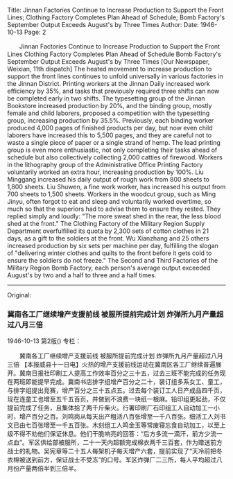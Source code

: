 Title: Jinnan Factories Continue to Increase Production to Support the Front Lines; Clothing Factory Completes Plan Ahead of Schedule; Bomb Factory's September Output Exceeds August's by Three Times
Author:
Date: 1946-10-13
Page: 2

　　Jinnan Factories Continue to Increase Production to Support the Front Lines
    Clothing Factory Completes Plan Ahead of Schedule
    Bomb Factory's September Output Exceeds August's by Three Times
    [Our Newspaper, Weixian, 11th dispatch] The heated movement to increase production to support the front lines continues to unfold universally in various factories in the Jinnan District. Printing workers at the Jinnan Daily increased work efficiency by 35%, and tasks that previously required three shifts can now be completed early in two shifts. The typesetting group of the Jinnan Bookstore increased production by 20%, and the binding group, mostly female and child laborers, proposed a competition with the typesetting group, increasing production by 35.5%. Previously, each binding worker produced 4,000 pages of finished products per day, but now even child laborers have increased this to 5,500 pages, and they are careful not to waste a single piece of paper or a single strand of hemp. The lead printing group is even more enthusiastic, not only completing their tasks ahead of schedule but also collectively collecting 2,000 catties of firewood. Workers in the lithography group of the Administrative Office Printing Factory voluntarily worked an extra hour, increasing production by 100%. Liu Minggang increased his daily output of rough work from 800 sheets to 1,800 sheets. Liu Shuwen, a fine work worker, has increased his output from 700 sheets to 1,500 sheets. Workers in the woodcut group, such as Ming Jinyu, often forgot to eat and sleep and voluntarily worked overtime, so much so that the superiors had to advise them to ensure they rested. They replied simply and loudly: "The more sweat shed in the rear, the less blood shed at the front." The Clothing Factory of the Military Region Supply Department overfulfilled its quota by 2,300 sets of cotton clothes in 21 days, as a gift to the soldiers at the front. Wu Xianzhang and 25 others increased production by six sets per machine per day, fulfilling the slogan of "delivering winter clothes and quilts to the front before it gets cold to ensure the soldiers do not freeze." The Second and Third Factories of the Military Region Bomb Factory, each person's average output exceeded August's by two and a half to three and a half times.



<hr /> 

Original: 


### 冀南各工厂继续增产支援前线  被服所提前完成计划  炸弹所九月产量超过八月三倍

1946-10-13
第2版()
专栏：

　　冀南各工厂继续增产支援前线
    被服所提前完成计划
    炸弹所九月产量超过八月三倍
    【本报威县十一日电】火热的增产支援前线运动在冀南区各工厂继续普遍展开。冀南日报社印刷工人提高工作效率百分之三十五，过去三班不能完成的任务现在两班即能提早完成。冀南书店排字组增产百分之二十，装订组多系女工、童工，与排字组提出竞赛，增产百分之三十五点五。过去每个装订工人日产成品四千页，现在连童工也增至五千五百页，并做到不浪费一块纸一根麻。铅印组更起劲，不仅提前完成了任务，且集体拾了两千斤柴火。行署印刷厂石印组工人自动加工一小时，增产百分之百。刘鸣岗从每天出产粗活八百张增至一千八百张。细活工人刘书文已由七百张增至一千五百张。木刻组工人鸣金玉等常废寝忘食自动加工，以至上级不得不劝他们保证休息。他们干脆响亮的回答：“后方多流一滴汗，前方少流一点血”。军区供给部被服所，二十一天内超额完成棉衣两千三百套，作为赠送前方战士的礼物。吴宪章等二十五人每架机子每天增产六套，提前实现了“天冷前把冬衣棉被送到前方，保证战士不受冻”的口号。军区炸弹厂二三所，每人平均超过八月份产量两倍半到三倍半。
